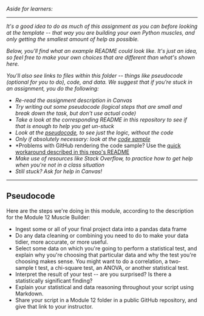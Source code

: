 *Aside for learners:*

-------

*It's a good idea to do as much of this assignment as you can before looking at the template -- that way you are building your own Python muscles, and only getting the smallest amount of help as possible.*

*Below, you'll find what an example README could look like.  It's just an idea, so feel free to make your own choices that are different than what's shown here.*

*You'll also see links to files within this folder -- things like pseudocode (optional for you to do), code, and data.  We suggest that if you're stuck in an assignment, you do the following:*

* *Re-read the assignment description in Canvas*
* *Try writing out some pseudocode (logical steps that are small and break down the task, but don't use actual code)*
* *Take a look at the corresponding README in this repository to see if that is enough to help you get un-stuck*
* *Look at the [pseudocode](#pseudocode), to see just the logic, without the code*
* *Only if absolutely necessary: look at the [code sample](Assignment_12.ipynb)*
* *Problems with GitHub rendering the code sample?  Use the [quick workaround described in this repo's README](../README.md#problems-in-github)
* *Make use of resources like Stack Overflow, to practice how to get help when you're not in a class situation*
* *Still stuck?  Ask for help in Canvas!*

---------

## Pseudocode

Here are the steps we're doing in this module, according to the description for the Module 12 Muscle Builder:

* Ingest some or all of your final project data into a pandas data frame
* Do any data cleaning or combining you need to do to make your data tidier, more accurate, or more useful.
* Select some data on which you're going to perform a statistical test, and explain why you're choosing that particular data and why the test you're choosing makes sense.  You might want to do a correlation, a two-sample t test, a chi-square test, an ANOVA, or another statistical test.
* Interpret the result of your test -- are you surprised?  Is there a statistically significant finding?
* Explain your statistical and data reasoning throughout your script using Markdown.
* Share your script in a Module 12 folder in a public GitHub repository, and give that link to your instructor.
